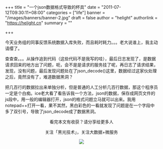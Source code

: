 +++
title = "一个json数据格式导致的杯具"
date = "2011-07-12T09:30:11+08:00"
categories = ["life"]
banner = "/images/banners/banner-2.jpg"
draft = false
author = "helight"
authorlink = "https://helight.cn"
summary = ""

+++

今天业务组的同事反馈系统数据入库失败，而且耗时耗力。。。老大说谁上，我主动请缨了。

查查查。。。从操作追到代码（这些代码不是我写的哇），最后日志发现了，是数据请求回来的地方出了问题，呃，会不是是请求的服务挂了呢，再日志了请求结果，发现，没有问题，最后发现问题处在了json_decode()这里，数据经过这家伙处理之后，竟然没有了，难道数据黑洞？
<!--more-->
把几百行的数据拉出来单独分析，但是普通的人工分析几百行数据，那这个程序员一定是个白痴。ice老大看了看告诉我一个方法，json的数据，保存成网页文件的js段中，用一般的编辑器打开，json的格式问题立马就可以出来。我用notepad++打开一看，果不其然，黑白彩色的一看就发现了问题是在一个字段中多了双引号，导致了json_decode成了数据黑洞。

<center>
看完本文有收获？请分享给更多人<br>

关注「黑光技术」，关注大数据+微服务<br>

![](/images/qrcode_helight_tech.jpg)
</center>
